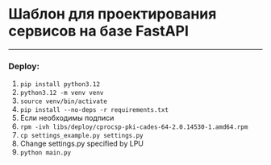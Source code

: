 # Шаблон для проектирования сервисов на базе FastAPI

---

### Deploy:

1. ```pip install python3.12```
2. ```python3.12 -m venv venv```
3. ```source venv/bin/activate```
4. ```pip install --no-deps -r requirements.txt```
5. Если необходимы подписи
6. ```rpm -ivh libs/deploy/cprocsp-pki-cades-64-2.0.14530-1.amd64.rpm```
7. ```cp settings_example.py settings.py```
8. Change settings.py specified by LPU
9. ```python main.py```
